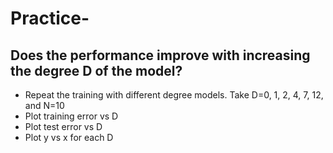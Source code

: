 # Practice-
## Does the performance improve with increasing the degree D of the model?
- Repeat the training with different degree models. Take D=0, 1, 2, 4, 7, 12, and N=10
- Plot training error vs D
- Plot test error vs D
- Plot y vs x for each D
